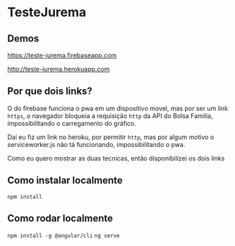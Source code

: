 # TesteJurema

## Demos 

https://teste-jurema.firebaseapp.com

http://teste-jurema.herokuapp.com

## Por que dois links?
O do firebase funciona o pwa em um dispositivo movel, mas por ser um link ```https```, o navegador bloqueia a requisição ```http``` da API do Bolsa Familia, impossibilitando o carregamento do gráfico.

Daí eu fiz um link no heroku, por permitir ```http```, mas por algum motivo o serviceworker.js não tá funcionando,
impossibilitando o pwa.

Como eu quero mostrar as duas tecnicas, então disponibilizei os dois links

## Como instalar localmente
```npm install```

## Como rodar localmente
```npm install -g @angular/cli```
```ng serve```
